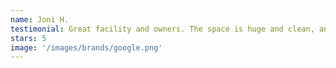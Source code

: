 ```yaml
---
name: Joni H.
testimonial: Great facility and owners. The space is huge and clean, and the coaches are great with the kids (even my 3 year old with lots of energy!)
stars: 5
image: '/images/brands/google.png'
---
```

